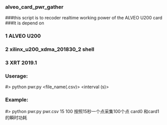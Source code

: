 ### alveo_card_pwr_gather
###this script is to recoder realtime working power of the ALVEO U200 card
###It is depend on
###  1 ALVEO U200
###  2 xilinx_u200_xdma_201830_2 shell 
### 3 XRT 2019.1
  
### Userage:
#> python pwr.py <file_name(.csv)> <interval (s)> <counter>
### Example:
#> python pwr.py pwr.csv 15 100
按照15秒一个点采集100个点 card0 和card1 的瞬时功耗

